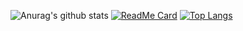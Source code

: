![Anurag's github stats](https://github-readme-stats.vercel.app/api?username=tlgen&show_icons=true&theme=highcontrast)
[![ReadMe Card](https://github-readme-stats.vercel.app/api/pin/?username=tlgen&repo=github-readme-stats)](https://github.com/anuraghazra/github-readme-stats)
[![Top Langs](https://github-readme-stats.vercel.app/api/top-langs/?username=tlgen&layout=compact)](https://github.com/anuraghazra/github-readme-stats)

